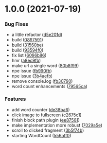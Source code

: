 # 1.0.0 (2021-07-19)


### Bug Fixes

* a little refactor ([d5e201d](https://github.com/pengx17/logseq-plugin-random-tools/commit/d5e201de0e8f167383fd2046dbd264e2524f21c2))
* build ([0897591](https://github.com/pengx17/logseq-plugin-random-tools/commit/08975918899ba18b1a73f4401df57dccffc01707))
* build ([31560be](https://github.com/pengx17/logseq-plugin-random-tools/commit/31560be152f284fc341b97048d430c07830207ec))
* build ([93594f0](https://github.com/pengx17/logseq-plugin-random-tools/commit/93594f066e0503c058e89b5494a8fbc9a39280f1))
* fix list ([6096b86](https://github.com/pengx17/logseq-plugin-random-tools/commit/6096b86b9a66adeb064844f0b843ee305e2b2d76))
* hmr ([a8ec9fb](https://github.com/pengx17/logseq-plugin-random-tools/commit/a8ec9fbfb8ab02087fb5805318a206095d302974))
* make url a single word ([80b8f99](https://github.com/pengx17/logseq-plugin-random-tools/commit/80b8f99dea0109c8374e74269525e0371fbdab33))
* npe issue ([fb990fb](https://github.com/pengx17/logseq-plugin-random-tools/commit/fb990fb28c82f1f5e5e44202a70d80d529ccffa9))
* npe issue ([3b4aefb](https://github.com/pengx17/logseq-plugin-random-tools/commit/3b4aefbd221df2deec34e9aef0068bb6462d3df7))
* remove console.log ([fb30790](https://github.com/pengx17/logseq-plugin-random-tools/commit/fb3079022020aa3aeca80c52e963cebbb2317bfd))
* word count enhancements ([79565ca](https://github.com/pengx17/logseq-plugin-random-tools/commit/79565ca45ee0f1fe0acc54aa1509592e91b775a4))


### Features

* add word counter ([de38ba6](https://github.com/pengx17/logseq-plugin-random-tools/commit/de38ba65aac46c25b63ec98068d30f4f29d1d719))
* click image to fullscreen ([c2675c1](https://github.com/pengx17/logseq-plugin-random-tools/commit/c2675c1dcc896ae3d8b5d137a09187a205812e78))
* finish block path plugin ([ee87561](https://github.com/pengx17/logseq-plugin-random-tools/commit/ee875615d8b34757d211f559922168723daeb24d))
* make implementation more robust ([7029a5e](https://github.com/pengx17/logseq-plugin-random-tools/commit/7029a5e84dd5aa7866d446e2f82bc0e64cbd7a94))
* scroll to clicked fragment ([3b5f74b](https://github.com/pengx17/logseq-plugin-random-tools/commit/3b5f74b21a2f0471ab40ed45ec6248b64e7cdd50))
* starting WordCount ([556aff0](https://github.com/pengx17/logseq-plugin-random-tools/commit/556aff07fa2336975d7b9130824b05aa6897fc96))

